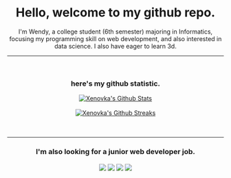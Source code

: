 <div align="center">
  <h1>Hello, welcome to my github repo.</h1>
  <p>I'm Wendy, a college student (6th semester) majoring in Informatics, focusing my programming skill on web development, and also interested in data science. I also have eager to learn 3d.</p>
</div>       

---

<!-- ### Technologies I used -->
<!-- 
<a href="https://code.visualstudio.com/" target="_blank"><img width="24px" align="left" src="https://raw.githubusercontent.com/github/explore/bbd48b997e8d0bef63f676eca4da5e1f76487b56/topics/visual-studio-code/visual-studio-code.png" /></a>

<a href="https://github.com/xenovka/" target="_blank"><img width="24px" align="left" src="https://avatars.githubusercontent.com/u/9919?s=200&v=4" /></a>

<a href="https://html.com/" target="_blank"><img width="24px" align="left"  src="https://raw.githubusercontent.com/github/explore/80688e429a7d4ef2fca1e82350fe8e3517d3494d/topics/html/html.png" /></a>

<a href="https://en.wikipedia.org/wiki/CSS" target="_blank"><img width="24px" align="left"  src="https://raw.githubusercontent.com/github/explore/80688e429a7d4ef2fca1e82350fe8e3517d3494d/topics/css/css.png" /></a>

<a href="https://sass-lang.com/" target="_blank"><img width="24px" align="left"  src="https://raw.githubusercontent.com/github/explore/80688e429a7d4ef2fca1e82350fe8e3517d3494d/topics/sass/sass.png" /></a>

<a href="https://www.javascript.com/" target="_blank"><img width="24px" align="left"  src="https://raw.githubusercontent.com/github/explore/80688e429a7d4ef2fca1e82350fe8e3517d3494d/topics/javascript/javascript.png" /></a>

<a href="https://www.reactjs.org" target="_blank"><img width="24px" align="left"  src="https://raw.githubusercontent.com/github/explore/80688e429a7d4ef2fca1e82350fe8e3517d3494d/topics/react/react.png" /></a>

<a href="https://www.developer.android.com/" target="_blank"><img width="24px" align="left"  src="https://raw.githubusercontent.com/github/explore/8baf984947f4d9c32006bd03fa4c51ff91aadf8d/topics/android/android.png" /></a>

<br> -->

<!-- --- -->

<br>

<div align="center">
  <h3>here's my github statistic.</h3>  
  <a href="https://github.com/xenovka">
    <img alt="Xenovka's Github Stats" src="https://github-readme-stats.vercel.app/api?username=xenovka&hide=contribs,prs&show_icons=true&theme=synthwave&hide_border=true" />   
  </a>

  <br>
  <br>

  <a href="https://github.com/xenovka">
    <img alt="Xenovka's Github Streaks" src="https://github-readme-streak-stats.herokuapp.com/?user=xenovka&hide_border=true&theme=synthwave" />   
  </a>  
</div>

<br>
<br>

---

<div align="center">
  <h3>I'm also looking for a junior web developer job.</h3>

  <a href="https://github.com/xenovka/" target="_blank"><img align="center" src="https://img.shields.io/badge/xenovka-black?style=for-the-badge&logo=github" /></a>
  <a href="https://www.instagram.com/wendyyyanto/" target="_blank"><img align="center" src="https://img.shields.io/badge/@wendyyyanto-pink?style=for-the-badge&logo=instagram" /></a>
  <a href="https://twitter.com/xenovka" target="_blank"><img align="center" src="https://img.shields.io/badge/@xenovka-lightblue?style=for-the-badge&logo=twitter" /></a>
  <a href="https://www.linkedin.com/in/wendy-anto-75423919b/" target="_blank"><img align="center" src="https://img.shields.io/badge/Wendyanto-blue?style=for-the-badge&logo=linkedin" /></a>

</div>
